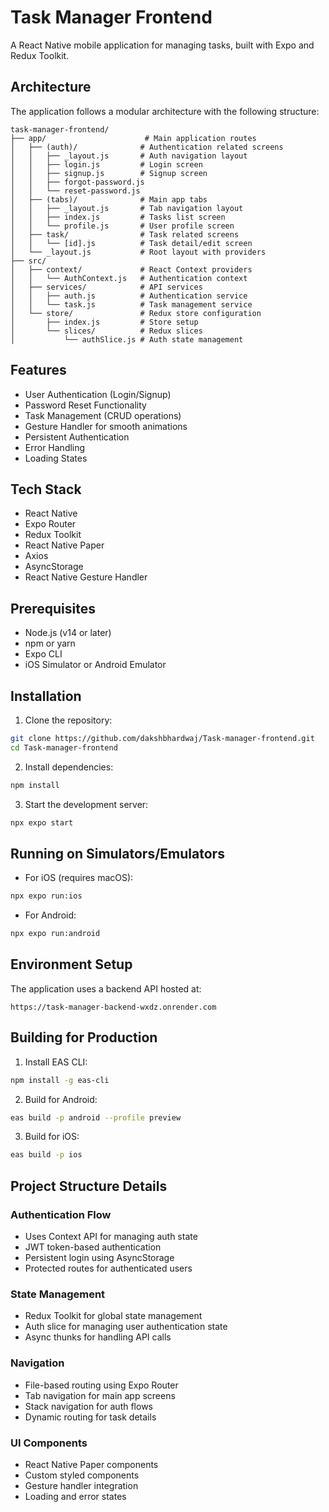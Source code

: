 # Task Manager Frontend

A React Native mobile application for managing tasks, built with Expo and Redux Toolkit.

## Architecture

The application follows a modular architecture with the following structure:

```plaintext
task-manager-frontend/
├── app/                      # Main application routes
│   ├── (auth)/              # Authentication related screens
│   │   ├── _layout.js       # Auth navigation layout
│   │   ├── login.js         # Login screen
│   │   ├── signup.js        # Signup screen
│   │   ├── forgot-password.js
│   │   └── reset-password.js
│   ├── (tabs)/              # Main app tabs
│   │   ├── _layout.js       # Tab navigation layout
│   │   ├── index.js         # Tasks list screen
│   │   └── profile.js       # User profile screen
│   ├── task/                # Task related screens
│   │   └── [id].js          # Task detail/edit screen
│   └── _layout.js           # Root layout with providers
├── src/
│   ├── context/             # React Context providers
│   │   └── AuthContext.js   # Authentication context
│   ├── services/            # API services
│   │   ├── auth.js          # Authentication service
│   │   └── task.js          # Task management service
│   └── store/               # Redux store configuration
│       ├── index.js         # Store setup
│       └── slices/          # Redux slices
│           └── authSlice.js # Auth state management
```

## Features

- User Authentication (Login/Signup)
- Password Reset Functionality
- Task Management (CRUD operations)
- Gesture Handler for smooth animations
- Persistent Authentication
- Error Handling
- Loading States

## Tech Stack

- React Native
- Expo Router
- Redux Toolkit
- React Native Paper
- Axios
- AsyncStorage
- React Native Gesture Handler

## Prerequisites

- Node.js (v14 or later)
- npm or yarn
- Expo CLI
- iOS Simulator or Android Emulator

## Installation

1. Clone the repository:
```bash
git clone https://github.com/dakshbhardwaj/Task-manager-frontend.git
cd Task-manager-frontend
```

2. Install dependencies:
```bash
npm install
```

3. Start the development server:
```bash
npx expo start
```

## Running on Simulators/Emulators

- For iOS (requires macOS):
```bash
npx expo run:ios
```

- For Android:
```bash
npx expo run:android
```

## Environment Setup

The application uses a backend API hosted at:
```
https://task-manager-backend-wxdz.onrender.com
```

## Building for Production

1. Install EAS CLI:
```bash
npm install -g eas-cli
```

2. Build for Android:
```bash
eas build -p android --profile preview
```

3. Build for iOS:
```bash
eas build -p ios
```

## Project Structure Details

### Authentication Flow
- Uses Context API for managing auth state
- JWT token-based authentication
- Persistent login using AsyncStorage
- Protected routes for authenticated users

### State Management
- Redux Toolkit for global state management
- Auth slice for managing user authentication state
- Async thunks for handling API calls

### Navigation
- File-based routing using Expo Router
- Tab navigation for main app screens
- Stack navigation for auth flows
- Dynamic routing for task details

### UI Components
- React Native Paper components
- Custom styled components
- Gesture handler integration
- Loading and error states
